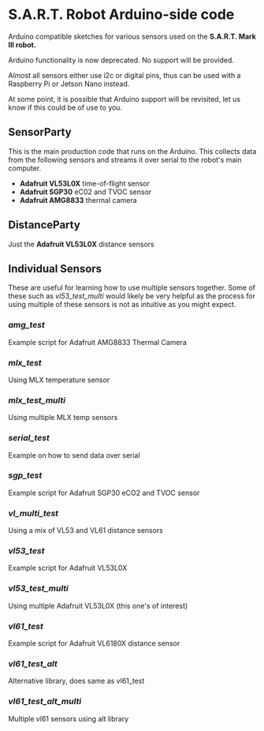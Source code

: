 # S.A.R.T. Robot Arduino-side code
Arduino compatible sketches for various sensors used on the **S.A.R.T. Mark III robot.**

Arduino functionality is now deprecated. No support will be provided.

Almost all sensors either use i2c or digital pins, thus can be used with a Raspberry Pi or Jetson Nano instead.

At some point, it is possible that Arduino support will be revisited, let us know if this could be of use to you.

## SensorParty
This is the main production code that runs on the Arduino. This collects data from the following sensors and streams it over serial to the robot's main computer.
* **Adafruit VL53L0X** time-of-flight sensor
* **Adafruit SGP30** eC02 and TVOC sensor
* **Adafruit AMG8833** thermal camera

## DistanceParty
Just the **Adafruit VL53L0X** distance sensors

## Individual Sensors
These are useful for learning how to use multiple sensors together. Some of these such as _vl53_test_multi_ would likely be very helpful as the process for using multiple of these sensors is not as intuitive as you might expect.

### _amg_test_
Example script for Adafruit AMG8833 Thermal Camera

### _mlx_test_
Using MLX temperature sensor

### _mlx_test_multi_
Using multiple MLX temp sensors

### _serial_test_
Example on how to send data over serial

### _sgp_test_
Example script for Adafruit SGP30 eCO2 and TVOC sensor

### _vl_multi_test_
Using a mix of VL53 and VL61 distance sensors

### _vl53_test_
Example script for Adafruit VL53L0X

### _vl53_test_multi_
Using multiple Adafruit VL53L0X (this one's of interest)

### _vl61_test_
Example script for Adafruit VL6180X distance sensor

### _vl61_test_alt_
Alternative library, does same as vl61_test

### _vl61_test_alt_multi_
Multiple vl61 sensors using alt library
